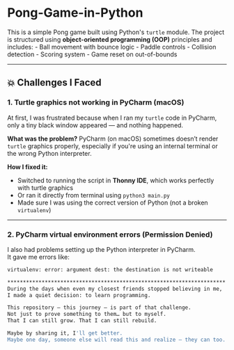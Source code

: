 # Pong-Game-in-Python
This is a simple Pong game built using Python's `turtle` module.   The project is structured using **object-oriented programming (OOP)** principles and includes:  - Ball movement with bounce logic - Paddle controls - Collision detection - Scoring system - Game reset on out-of-bounds
************************************************************************************************************************************************************

## 💥 Challenges I Faced

### 1. Turtle graphics not working in PyCharm (macOS)
At first, I was frustrated because when I ran my `turtle` code in PyCharm,  
only a tiny black window appeared — and nothing happened.

**What was the problem?**
PyCharm (on macOS) sometimes doesn’t render `turtle` graphics properly, especially if you're using an internal terminal or the wrong Python interpreter.

**How I fixed it:**
- Switched to running the script in **Thonny IDE**, which works perfectly with turtle graphics
- Or ran it directly from terminal using `python3 main.py`
- Made sure I was using the correct version of Python (not a broken `virtualenv`)

---

### 2. PyCharm virtual environment errors (Permission Denied)
I also had problems setting up the Python interpreter in PyCharm.  
It gave me errors like:

```bash
virtualenv: error: argument dest: the destination is not writeable

**********************************************************************
During the days when even my closest friends stopped believing in me,  
I made a quiet decision: to learn programming.

This repository — this journey — is part of that challenge.  
Not just to prove something to them… but to myself.  
That I can still grow. That I can still rebuild.

Maybe by sharing it, I'll get better.  
Maybe one day, someone else will read this and realize — they can too.

